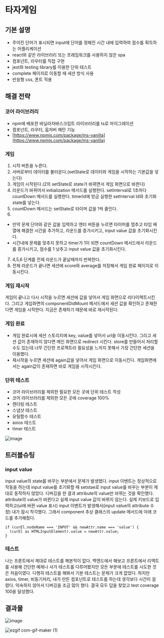 # 타자게임

## 기본 설명

- 주어진 단어가 표시되면 input에 단어를 정해진 시간 내에 입력하여 점수를 획득하는 어플리케이션
- react와 같은 라이브러리 또는 프레임워크를 사용하지 않은 spa
- 컴포넌트, 라우터를 직접 구현
- jest와 testing library를 이용한 단위 테스트
- complete 페이지로 이동할 때 세션 방식 사용
- 반응형 css, 폰트 적용

## 해결 전략

### 코어 라이브러리

- npm에 배포한 바닐라자바스크립트 라이브러리를 ts로 마이그레이션
- 컴포넌트, 라우터, 옵저버 패턴 기능
- [https://www.npmjs.com/package/ms-vanilla](https://www.npmjs.com/package/ms-vanilla)

### 게임

1. 시작 버튼을 누른다.
2. 서버로부터 데이터를 불러온다.(setState로 데이터와 게임을 시작하는 기본값을 넣는다)
3. 게임이 시작된다.(2의 setState로 state가 바뀌면서 게임 화면으로 바뀐다)
4. 라운드가 바뀌어서 initialization 메서드를 실행한다. setInterval로 1초마다 countDown 메서드를 실행한다. timerId에 방금 실행한 setInterval Id와 초기화 state를 넣는다.
5. countDown 메서드는 setState로 타이머 값을 1씩 줄인다.
6.

- 만약 문제 단어와 같은 값을 입력하고 엔터 버튼을 누르면 타이머를 멈추고 타임 배열에 해결한 시간을 추가하고, 라운드를 증가시키고, input value 값을 초기화시킨다.
- 시간내에 문제를 맞추지 못하고 timer가 1이 되면 countDown 메서드에서 라운드를 증가시키고, 점수를 1 낮추고 input value 값을 초기화시킨다.

7. 4,5,6 단계를 전체 라운드가 끝날때까지 반복한다.
8. 전체 라운드가 끝나면 세션에 score와 average를 저장해서 게임 완료 페이지로 이동시킨다.

### 게임 재시작

게임이 끝나고 다시 시작을 누르면 세션에 값을 넣어서 게임 화면으로 리다이렉트시킨다. 그리고 게임화면의 componentDidMount 메서드에서 세션 값을 확인하고 존재한다면 게임을 시작한다. 지금은 존재하기 때문에 바로 재시작된다.

### 게임 완료

- 게임 완료시에 세션 스토리지에 key, value를 넣어서 url을 이동시킨다. 그리고 세션 값이 존재하지 않다면 메인 화면으로 redirect 시킨다. store를 만들어서 처리할 수도 있는데 너무 간단한 프로젝트라 필요성을 느끼지 못해서 가장 간단한 세션을 이용했다.
- 재시작을 누르면 세션에 again값을 넣어서 게임 화면으로 이동시킨다. 게임화면에서는 again값이 존재하면 바로 게임을 시작시킨다.

### 단위 테스트

- 코어 라이브러리를 제외한 필요한 모든 곳에 단위 테스트 작성
- 코어 라이브러리를 제외한 모든 곳에 coverage 100%
- 렌더링 테스트
- 스냅샷 테스트
- 유틸함수 테스트
- axios 테스트
- timer 테스트

![image](https://user-images.githubusercontent.com/57904979/146643245-4b3d896e-a766-4cc0-ae1b-aef14d042b1a.png)

## 트러블슈팅

### input value

input value의 state를 바꾸는 부분에서 문제가 발생했다. input 이벤트는 정상적으로 작동을 하는데 input value를 초기화할 때 setstae로 input value를 바꾸는 부분이 제대로 동작하지 않았다. 디버깅을 한 결과 attribute의 value만 바뀌는 것을 확인했다. attribute의 value가 바뀐다고 실제 input value 값이 바뀌지 않는다. 실제 키보드로 입력하고(ui에 바뀐 value 표시) input 이벤트가 발생해서(input value의 attribute 수정) 내가 잠시 착각했다. 그래서 component 추상 클래스의 update 메서드에 아래 코드를 추가해줬다.

```
if (curEl.nodeName === 'INPUT' && newAttr.name === 'value') {
  (curEl as HTMLInputElement).value = newAttr.value;
}
```

### 테스트

나는 프론트에서 제대로 테스트를 해본적이 없다. 백엔드에서 해보고 프론트에서 리액트를 사용해 간단한 예제나 사가 테스트를 다루어봤지만 모든 부분에 테스트를 시도한 것은 처음이였다. 다행히 테스트를 해봐서 기본 테스트는 문제가 크게 없었다. 하지만 axios, timer, 비동기처리, 내가 만든 컴포넌트로 테스트를 하는데 생각보다 시간이 걸렸다. 익숙하지 않아서 디버깅을 조금 많이 했다. 결국 모두 답을 찾았고 test coverage 100을 달성했다.

## 결과물

![image](https://user-images.githubusercontent.com/57904979/146682036-30c10938-90ad-4599-9ebb-62ac199e9cbc.png)

![ezgif com-gif-maker (1)](https://user-images.githubusercontent.com/57904979/146682141-ab837e3a-e9f0-4ba0-9e58-a6ce6323a999.gif)
